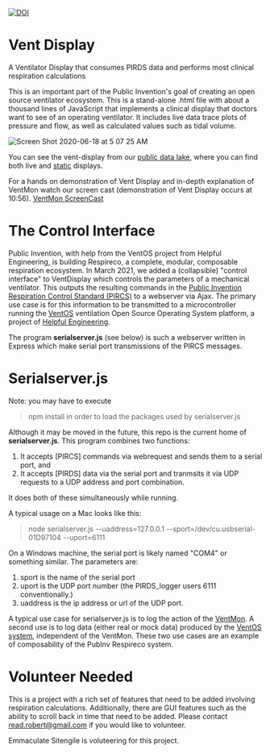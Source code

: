 
[![DOI](https://zenodo.org/badge/273199904.svg)](https://zenodo.org/badge/latestdoi/273199904)

# Vent Display
A Ventilator Display that consumes PIRDS data and performs most clinical respiration calculations

This is an important part of the Public Invention's goal of creating an open source ventilator ecosystem.
This is a stand-alone .html file with about a thousand lines of JavaScript that implements a clinical display
that doctors want to see of an operating ventilator. It includes live data trace plots of pressure and flow, as
well as calculated values such as tidal volume.

![Screen Shot 2020-06-18 at 5 07 25 AM](https://user-images.githubusercontent.com/5296671/85007839-b52ec600-b121-11ea-92ae-3d29dba9fbb1.png)

You can see the vent-display from our [public data lake](http://ventmon.coslabs.com/), where you
can find both live and [static](http://ventmon.coslabs.com/breath_plot?i=71.245.238.32.test_file_name.20200612135337) displays.

For a hands on demonstration of Vent Display and in-depth explanation of VentMon watch our screen cast (demonstration of Vent Display occurs at 10:56).
[VentMon ScreenCast](https://youtu.be/OV9MrMjVOCI?t=638)

# The Control Interface

Public Invention, with help from the VentOS project from Helpful Engineering, is building Respireco, a complete, modular, composable respiration ecosystem.
In March 2021, we added a (collapsible) "control interface" to VentDisplay which controls the parameters of a mechanical ventilator.
This outputs the resulting commands in the [Public Invention Respiration Control Standard (PIRCS)](https://github.com/PubInv/PIRCS-pubinv-respiration-control-standard) to a webserver via Ajax. The primary use case is for this information to be transmitted to a microcontroller running the [VentOS](https://gitlab.com/project-ventos/ventos) ventilation Open Source Operating System platform, a project of [Helpful Engineering](https://helpfulengineering.org/).

The program **serialserver.js** (see below) is such a webserver written in Express which make serial port transmissions of the PIRCS messages.

# Serialserver.js

Note: you may have to execute
> npm install
in order to load the packages used by serialserver.js

Although it may be moved in the future, this repo is the current home of **serialserver.js**. This program combines two functions:
1. It accepts [PIRCS] commands via webrequest and sends them to a serial port, and
2. It accepts [PIRDS] data via the serial port and tranmsits it via UDP requests to a UDP address and port combination.

It does both of these simultaneously while running.

A typical usage on a Mac looks like this:

>  node serialserver.js --uaddress=127.0.0.1 --sport=/dev/cu.usbserial-01D97104 --uport=6111

On a Windows machine, the serial port is likely named "COM4" or something similar. The parameters are:
1. sport is the name of the serial port
2. uport is the UDP port number (the PIRDS_logger users 6111 conventionally.)
3. uaddress is the ip address or url of the UDP port.

A typical use case for serialserver.js is to log the action of the [VentMon](https://github.com/PubInv/ventmon-ventilator-inline-test-monitor).
A second use is to log data (either real or mock data) produced by the [VentOS system](https://gitlab.com/project-ventos/ventos), independent of the VentMon. These two use cases are an
example of composability of the PubInv Respireco system.

# Volunteer Needed

This is a project with a rich set of features that need to be added involving respiration calculations.
Additionally, there are GUI features such as the ability to scroll back in time that need to be added. Please contact <read.robert@gmail.com> if you would like to volunteer.

Emmaculate Sitengile is voluteering for this project. 